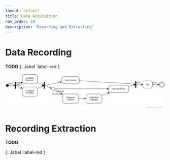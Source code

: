 ```yaml
---
layout: default
title: Data Acquisition
nav_order: 10
description: "Recording and Extracting"
---
```


# Data Recording
**TODO**
{: .label .label-red }

<!--
* Volumetric Capturing - 4 k4as - issues [Fail to stream with Kinect Azure #25](https://github.com/VCL3D/VolumetricCapture/issues/25)
* Volumetric Capturing - 6 k4as
* Volumetric Capturing - 3 K4as - (pay attention to setups in issue [Calibration Fails #29](https://github.com/VCL3D/VolumetricCapture/issues/29) / [Bad/Inconsistent Framerate with Three Kinects #30](https://github.com/VCL3D/VolumetricCapture/issues/30)
* Volumetric Capturing - Mixed devices (both kinect and realsense)
* Volumetric Capturing - Modifying Depth Units issue [Crash When Changing Depth Units Value #31](https://github.com/VCL3D/VolumetricCapture/issues/31)
* Volumetric Capture - Remote Eye on the same PC  - issue [Azure Kinect mis-identified as Intel camera #22](https://github.com/VCL3D/VolumetricCapture/issues/22)
-->

![RecordActivity](../assets/images/usage/record_lr.png)

# Recording Extraction
**TODO**

{: .label .label-red }
